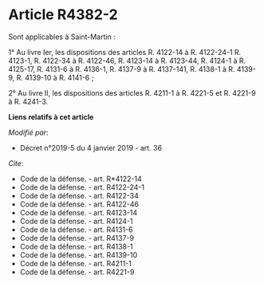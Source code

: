 # Article R4382-2

Sont applicables à Saint-Martin : 

1° Au livre Ier, les dispositions des articles R. 4122-14 à R. 4122-24-1 R. 4123-1, R. 4122-34 à R. 4122-46, R. 4123-14 à R.
4123-44, R. 4124-1 à R. 4125-17, R. 4131-6 à R. 4136-1, R. 4137-9 à R. 4137-141, R. 4138-1 à R. 4139-9, R. 4139-10 à R.
4141-6 ; 

2° Au livre II, les dispositions des articles R. 4211-1 à R. 4221-5 et R. 4221-9 à R. 4241-3.

**Liens relatifs à cet article**

_Modifié par_:

  - Décret n°2019-5 du 4 janvier 2019 - art. 36

_Cite_:

  - Code de la défense. - art. R*4122-14
  - Code de la défense. - art. R4122-24-1
  - Code de la défense. - art. R4122-34
  - Code de la défense. - art. R4122-46
  - Code de la défense. - art. R4123-14
  - Code de la défense. - art. R4124-1
  - Code de la défense. - art. R4131-6
  - Code de la défense. - art. R4137-9
  - Code de la défense. - art. R4138-1
  - Code de la défense. - art. R4139-10
  - Code de la défense. - art. R4211-1
  - Code de la défense. - art. R4221-9
